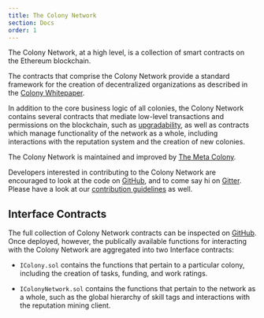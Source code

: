 ```yaml
---
title: The Colony Network
section: Docs
order: 1
---
```


The Colony Network, at a high level, is a collection of smart contracts on the Ethereum blockchain.

The contracts that comprise the Colony Network provide a standard framework for the creation of decentralized organizations as described in the [Colony Whitepaper](https://colony.io/whitepaper.pdf).

In addition to the core business logic of all colonies, the Colony Network contains several contracts that mediate low-level transactions and permissions on the blockchain, such as [upgradability](/colonynetwork/docs-upgrades-to-the-colony-network/), as well as contracts which manage functionality of the network as a whole, including interactions with the reputation system and the creation of new colonies.

The Colony Network is maintained and improved by [The Meta Colony](/colonynetwork/docs-the-meta-colony-and-clny/).

Developers interested in contributing to the Colony Network are encouraged to look at the code on [GitHub](https://github.com/JoinColony/colonyNetwork), and to come say hi on [Gitter](https://gitter.im/JoinColony/colonyNetwork). Please have a look at our [contribution guidelines](https://github.com/JoinColony/colonyNetwork/blob/develop/docs/CONTRIBUTING.md) as well.

## Interface Contracts
The full collection of Colony Network contracts can be inspected on [GitHub](https://github.com/JoinColony/colonyNetwork). Once deployed, however, the publically available functions for interacting with the Colony Network are aggregated into two Interface contracts:

* `IColony.sol` contains the functions that pertain to a particular colony, including the creation of tasks, funding, and work ratings.

* `IColonyNetwork.sol` contains the functions that pertain to the network as a whole, such as the global hierarchy of skill tags and interactions with the reputation mining client.
